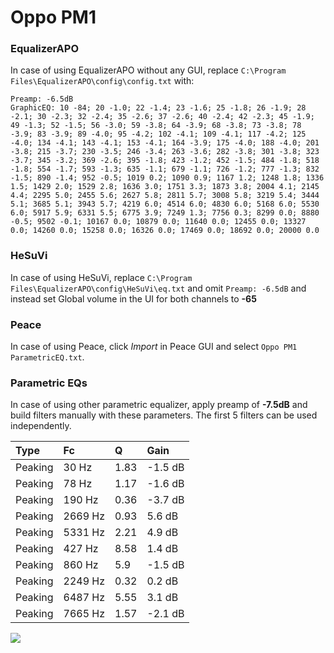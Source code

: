 # Oppo PM1

### EqualizerAPO
In case of using EqualizerAPO without any GUI, replace `C:\Program Files\EqualizerAPO\config\config.txt`
with:
```
Preamp: -6.5dB
GraphicEQ: 10 -84; 20 -1.0; 22 -1.4; 23 -1.6; 25 -1.8; 26 -1.9; 28 -2.1; 30 -2.3; 32 -2.4; 35 -2.6; 37 -2.6; 40 -2.4; 42 -2.3; 45 -1.9; 49 -1.3; 52 -1.5; 56 -3.0; 59 -3.8; 64 -3.9; 68 -3.8; 73 -3.8; 78 -3.9; 83 -3.9; 89 -4.0; 95 -4.2; 102 -4.1; 109 -4.1; 117 -4.2; 125 -4.0; 134 -4.1; 143 -4.1; 153 -4.1; 164 -3.9; 175 -4.0; 188 -4.0; 201 -3.8; 215 -3.7; 230 -3.5; 246 -3.4; 263 -3.6; 282 -3.8; 301 -3.8; 323 -3.7; 345 -3.2; 369 -2.6; 395 -1.8; 423 -1.2; 452 -1.5; 484 -1.8; 518 -1.8; 554 -1.7; 593 -1.3; 635 -1.1; 679 -1.1; 726 -1.2; 777 -1.3; 832 -1.5; 890 -1.4; 952 -0.5; 1019 0.2; 1090 0.9; 1167 1.2; 1248 1.8; 1336 1.5; 1429 2.0; 1529 2.8; 1636 3.0; 1751 3.3; 1873 3.8; 2004 4.1; 2145 4.4; 2295 5.0; 2455 5.6; 2627 5.8; 2811 5.7; 3008 5.8; 3219 5.4; 3444 5.1; 3685 5.1; 3943 5.7; 4219 6.0; 4514 6.0; 4830 6.0; 5168 6.0; 5530 6.0; 5917 5.9; 6331 5.5; 6775 3.9; 7249 1.3; 7756 0.3; 8299 0.0; 8880 -0.5; 9502 -0.1; 10167 0.0; 10879 0.0; 11640 0.0; 12455 0.0; 13327 0.0; 14260 0.0; 15258 0.0; 16326 0.0; 17469 0.0; 18692 0.0; 20000 0.0
```

### HeSuVi
In case of using HeSuVi, replace `C:\Program Files\EqualizerAPO\config\HeSuVi\eq.txt` and omit `Preamp:
-6.5dB` and instead set Global volume in the UI for both channels to **-65**

### Peace
In case of using Peace, click *Import* in Peace GUI and select `Oppo PM1 ParametricEQ.txt`.

### Parametric EQs
In case of using other parametric equalizer, apply preamp of **-7.5dB** and build filters manually with
these parameters. The first 5 filters can be used independently.

| Type    | Fc      |    Q | Gain    |
|:--------|:--------|:-----|:--------|
| Peaking | 30 Hz   | 1.83 | -1.5 dB |
| Peaking | 78 Hz   | 1.17 | -1.6 dB |
| Peaking | 190 Hz  | 0.36 | -3.7 dB |
| Peaking | 2669 Hz | 0.93 | 5.6 dB  |
| Peaking | 5331 Hz | 2.21 | 4.9 dB  |
| Peaking | 427 Hz  | 8.58 | 1.4 dB  |
| Peaking | 860 Hz  | 5.9  | -1.5 dB |
| Peaking | 2249 Hz | 0.32 | 0.2 dB  |
| Peaking | 6487 Hz | 5.55 | 3.1 dB  |
| Peaking | 7665 Hz | 1.57 | -2.1 dB |

![](https://raw.githubusercontent.com/jaakkopasanen/AutoEq/master/results/headphonecom/headphonecom/Oppo%20PM1/Oppo%20PM1.png)